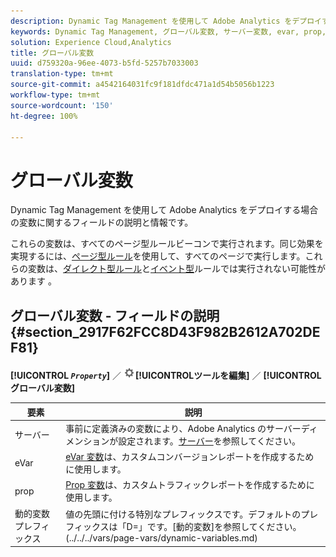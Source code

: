 ```yaml
---
description: Dynamic Tag Management を使用して Adobe Analytics をデプロイする場合の変数に関するフィールドの説明と情報です。
keywords: Dynamic Tag Management, グローバル変数, サーバー変数, evar, prop, 動的変数プレフィックス, 動的変数
solution: Experience Cloud,Analytics
title: グローバル変数
uuid: d759320a-96ee-4073-b5fd-5257b7033003
translation-type: tm+mt
source-git-commit: a4542164031fc9f181dfdc471a1d54b5056b1223
workflow-type: tm+mt
source-wordcount: '150'
ht-degree: 100%

---
```



# グローバル変数

Dynamic Tag Management を使用して Adobe Analytics をデプロイする場合の変数に関するフィールドの説明と情報です。

これらの変数は、すべてのページ型ルールビーコンで実行されます。同じ効果を実現するには、[ページ型ルール](/help/implement/other/dtm/c-rules/t-rules-page-conditions.md)を使用して、すべてのページで実行します。これらの変数は、[ダイレクト型ルール](/help/implement/other/dtm/c-rules/t-rules-direct-conditions.md)と[イベント型](/help/implement/other/dtm/c-rules/t-rules-event-conditions.md)ルールでは実行されない可能性があります 。

## グローバル変数 - フィールドの説明 {#section_2917F62FCC8D43F982B2612A702DEF81}

**[!UICONTROL *`Property`*]** ／ ![](assets/settings_gear.png)**[!UICONTROL &#x200B;ツールを編集&#x200B;]** ／ **[!UICONTROL &#x200B;グローバル変数&#x200B;]**

| 要素 | 説明 |
|--- |--- |
| サーバー | 事前に定義済みの変数により、Adobe Analytics のサーバーディメンションが設定されます。[サーバー](../../../vars/page-vars/server.md)を参照してください。 |
| eVar | [eVar 変数](../../../vars/page-vars/evar.md)は、カスタムコンバージョンレポートを作成するために使用します。 |
| prop | [Prop 変数](../../../vars/page-vars/prop.md)は、カスタムトラフィックレポートを作成するために使用します。 |
| 動的変数プレフィックス | 値の先頭に付ける特別なプレフィックスです。デフォルトのプレフィックスは「D=」です。[動的変数]を参照してください。(../../../vars/page-vars/dynamic-variables.md) |
